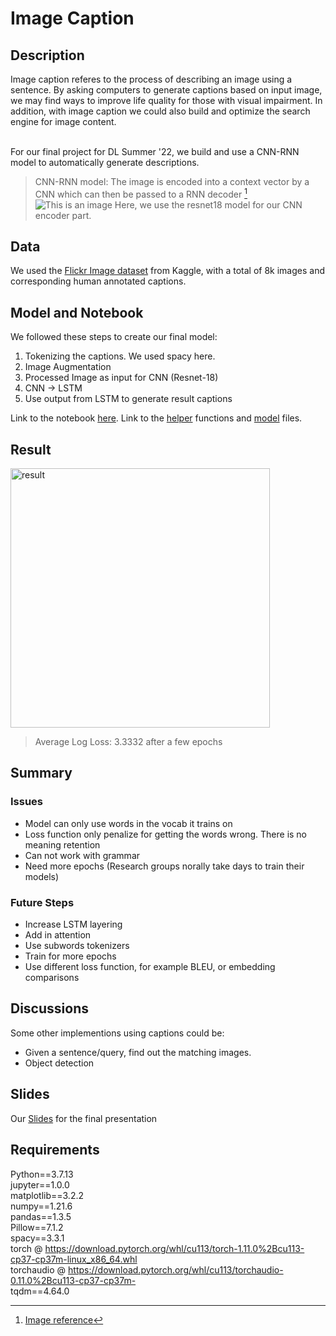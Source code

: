 # Image Caption

## Description
Image caption referes to the process of describing an image using a sentence. By asking computers to generate captions based on input image, we may find ways to improve life quality for those with visual impairment. In addition, with image caption we could also build and optimize the search engine for image content. <br><br>

For our final project for DL Summer '22, we build and use a CNN-RNN model to automatically generate descriptions.<br>

> CNN-RNN model: The image is encoded into a context vector by a CNN which can then be passed to a RNN decoder [^1]
![This is an image](https://miro.medium.com/max/1400/0*Z0KrVxXpDqTacrsF.)
Here, we use the resnet18 model for our CNN encoder part. <br>
[^1]: [Image reference](https://blog.mlreview.com/multi-modal-methods-image-captioning-from-translation-to-attention-895b6444256e)
## Data
We used the [Flickr Image dataset](https://www.kaggle.com/datasets/srbhshinde/flickr8k-sau) from Kaggle, with a total of 8k images and corresponding human annotated captions.
## Model and Notebook
We followed these steps to create our final model: <br>
1. Tokenizing the captions. We used spacy here.
2. Image Augmentation
3. Processed Image as input for CNN (Resnet-18)
4. CNN -> LSTM
5. Use output from LSTM to generate result captions<br>

Link to the notebook [here](https://github.com/ChenjiaGUO/image_caption/blob/main/DL_Final.ipynb).
Link to the [helper](https://github.com/ChenjiaGUO/image_caption/blob/main/helper.py) functions and [model](https://github.com/ChenjiaGUO/image_caption/blob/main/model.py) files.
## Result
<img width="415" alt="result" src="https://user-images.githubusercontent.com/86633319/176597505-51d736b5-db9e-48c7-a112-710e64f5d18f.png"> <br>
> Average Log Loss: 3.3332 after a few epochs
## Summary
### Issues
- Model can only use words in the vocab it trains on
- Loss function only penalize for getting the words wrong. There is no meaning retention
- Can not work with grammar
- Need more epochs (Research groups norally take days to train their models)
### Future Steps
- Increase LSTM layering
- Add in attention
- Use subwords tokenizers
- Train for more epochs
- Use different loss function, for example BLEU, or embedding comparisons
## Discussions
Some other implementions using captions could be:<br>
- Given a sentence/query, find out the matching images.
- Object detection
## Slides
Our [Slides]() for the final presentation

## Requirements
Python==3.7.13  
jupyter==1.0.0  
matplotlib==3.2.2  
numpy==1.21.6  
pandas==1.3.5  
Pillow==7.1.2  
spacy==3.3.1  
torch @ https://download.pytorch.org/whl/cu113/torch-1.11.0%2Bcu113-cp37-cp37m-linux_x86_64.whl  
torchaudio @ https://download.pytorch.org/whl/cu113/torchaudio-0.11.0%2Bcu113-cp37-cp37m-  
tqdm==4.64.0  
